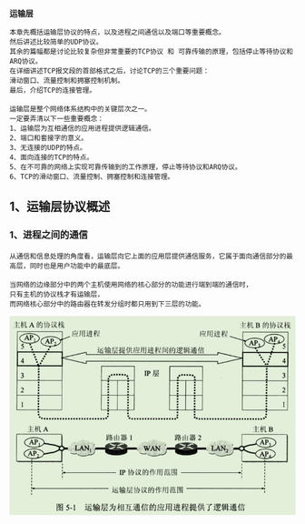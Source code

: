 **运输层**

```
本章先概括运输层协议的特点，以及进程之间通信以及端口等重要概念。
然后讲述比较简单的UDP协议。
其余的篇幅都是讨论比较复杂但非常重要的TCP协议 和 可靠传输的原理，包括停止等待协议和ARQ协议。
在详细讲述TCP报文段的首部格式之后，讨论TCP的三个重要问题：
滑动窗口、流量控制和拥塞控制机制。
最后，介绍TCP的连接管理。

运输层是整个网络体系结构中的关键层次之一。
一定要弄清以下一些重要概念：
1、运输层为互相通信的应用进程提供逻辑通信。
2、端口和套接字的意义。
3、无连接的UDP的特点。
4、面向连接的TCP的特点。
5、在不可靠的网络上实现可靠传输到的工作原理，停止等待协议和ARQ协议。
6、TCP的滑动窗口、流量控制、拥塞控制和连接管理。
```

## 1、运输层协议概述

### 1、进程之间的通信

```
从通信和信息处理的角度看，运输层向它上面的应用层提供通信服务，它属于面向通信部分的最高层，同时也是用户功能中的最底层。

当网络的边缘部分中的两个主机使用网络的核心部分的功能进行端到端的通信时，
只有主机的协议栈才有运输层，
而网络核心部分中的路由器在转发分组时都只用到下三层的功能。
```

![](images01-01/01-01.jpg)



```

```

